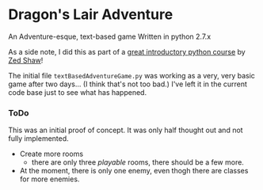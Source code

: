 # Dragon's Lair Adventure
An Adventure-esque, text-based game
Written in python 2.7.x

As a side note, I did this as part of a [great introductory python course](http://learnpythonthehardway.org/) by [Zed Shaw](http://zedshaw.com/)!

The initial file `textBasedAdventureGame.py` was working as a very, very basic game after two days... (I think that's not too bad.) I've left it in the current code base just to see what has happened.

### ToDo

This was an initial proof of concept. It was only half thought out and not fully implemented. 

* Create more rooms
    * there are only three _playable_ rooms, there should be a few more.
* At the moment, there is only one enemy, even thogh there are classes for more enemies.
